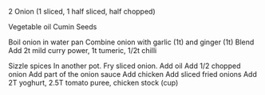 2 Onion (1 sliced, 1 half sliced, half chopped)

Vegetable oil
Cumin Seeds

Boil onion in water pan
Combine onion with garlic (1t) and ginger (1t)
Blend
Add 2t mild curry power, 1t tumeric, 1/2t chilli

Sizzle spices
In another pot. Fry sliced onion.
Add oil
Add 1/2 chopped onion
Add part of the onion sauce
Add chicken
Add sliced fried onions
Add 2T yoghurt, 2.5T tomato puree, chicken stock (cup)
